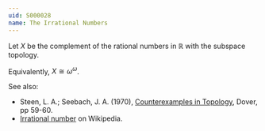 ```yaml
---
uid: S000028
name: The Irrational Numbers
---
```

Let $X$ be the complement of the rational numbers in $\mathbb{R}$ with the subspace topology.

Equivalently, $X \cong \omega^\omega$.

See also:

* Steen, L. A.; Seebach, J. A. (1970), [Counterexamples in Topology](http://books.google.com/books/about/Counterexamples_in_Topology.html?id=DkEuGkOtSrUC), Dover, pp 59-60.
* [Irrational number](http://en.wikipedia.org/wiki/Irrational_number) on Wikipedia.


